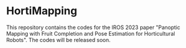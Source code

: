 # HortiMapping

This repository contains the codes for the IROS 2023 paper "Panoptic Mapping with Fruit Completion and Pose Estimation for Horticultural Robots". The codes will be released soon.